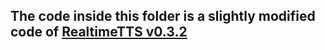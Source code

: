 ## The code inside this folder is a slightly modified code of [RealtimeTTS v0.3.2](https://github.com/KoljaB/RealtimeTTS)

